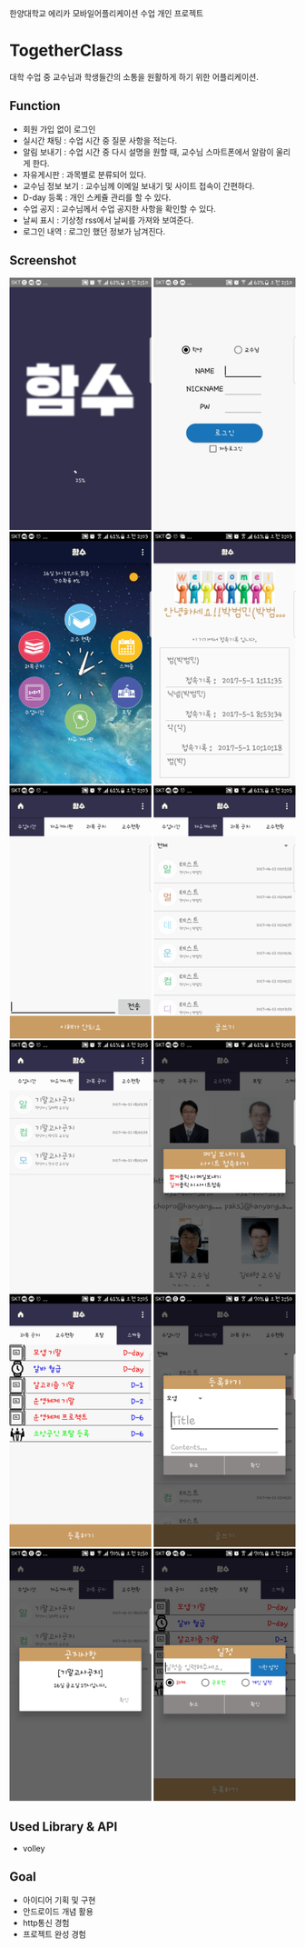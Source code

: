 한양대학교 에리카 모바일어플리케이션 수업 개인 프로젝트

# TogetherClass

대학 수업 중 교수님과 학생들간의 소통을 원활하게 하기 위한 어플리케이션.

## Function

- 회원 가입 없이 로그인
- 실시간 채팅 : 수업 시간 중 질문 사항을 적는다.
- 알림 보내기 : 수업 시간 중 다시 설명을 원할 때, 교수님 스마트폰에서 알람이 울리게 한다.
- 자유게시판 : 과목별로 분류되어 있다.
- 교수님 정보 보기 : 교수님께 이메일 보내기 및 사이트 접속이 간편하다.
- D-day 등록 : 개인 스케쥴 관리를 할 수 있다.
- 수업 공지 : 교수님께서 수업 공지한 사항을 확인할 수 있다.
- 날씨 표시 : 기상청 rss에서 날씨를 가져와 보여준다.
- 로그인 내역 : 로그인 했던 정보가 남겨진다.

## Screenshot

<img src="./screenShot/splash.jpg" width=250> <img src="./screenShot/login.jpg" width=250> <img src="./screenShot/main.jpg" width=250>
<img src="./screenShot/setting.jpg" width=250> <img src="./screenShot/class_time.jpg" width=250> <img src="./screenShot/freeboard.jpg" width=250>
<img src="./screenShot/notice.jpg" width=250> <img src="./screenShot/professor.jpg" width=250> <img src="./screenShot/todo.jpg" width=250>
<img src="./screenShot/freeboard_write.jpg" width=250> <img src="./screenShot/notice_confirm.jpg" width=250> <img src="./screenShot/todo_write.jpg" width=250>


## Used Library & API

- volley

## Goal

- 아이디어 기획 및 구현
- 안드로이드 개념 활용
- http통신 경험
- 프로젝트 완성 경험
